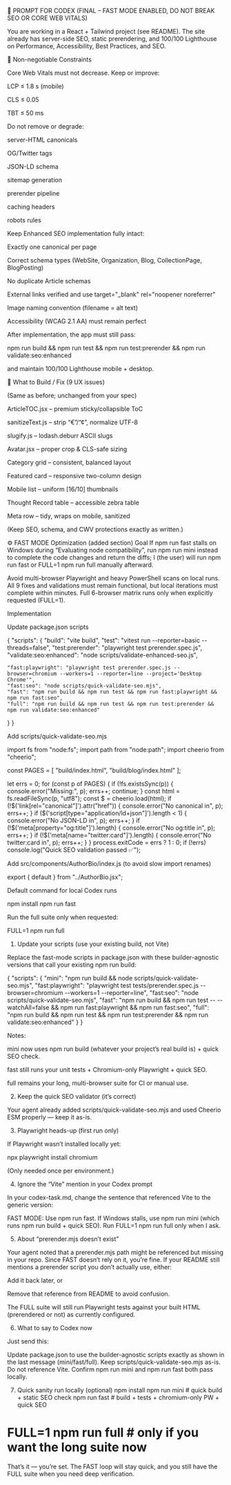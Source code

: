 🚀 PROMPT FOR CODEX (FINAL – FAST MODE ENABLED, DO NOT BREAK SEO OR CORE WEB VITALS)


You are working in a React + Tailwind project (see README).
The site already has server-side SEO, static prerendering, and 100/100 Lighthouse on Performance, Accessibility, Best Practices, and SEO.

🚫 Non-negotiable Constraints

Core Web Vitals must not decrease.
Keep or improve:

LCP ≤ 1.8 s (mobile)

CLS ≤ 0.05

TBT ≤ 50 ms

Do not remove or degrade:

server-HTML canonicals

OG/Twitter tags

JSON-LD schema

sitemap generation

prerender pipeline

caching headers

robots rules

Keep Enhanced SEO implementation fully intact:

Exactly one canonical per page

Correct schema types (WebSite, Organization, Blog, CollectionPage, BlogPosting)

No duplicate Article schemas

External links verified and use target="_blank" rel="noopener noreferrer"

Image naming convention (filename = alt text)

Accessibility (WCAG 2.1 AA) must remain perfect

After implementation, the app must still pass:

npm run build &&
npm run test &&
npm run test:prerender &&
npm run validate:seo:enhanced


and maintain 100/100 Lighthouse mobile + desktop.

🧩 What to Build / Fix (9 UX issues)

(Same as before; unchanged from your spec)

ArticleTOC.jsx – premium sticky/collapsible ToC

sanitizeText.js – strip “€”/“¢”, normalize UTF-8

slugify.js – lodash.deburr ASCII slugs

Avatar.jsx – proper crop & CLS-safe sizing

Category grid – consistent, balanced layout

Featured card – responsive two-column design

Mobile list – uniform [16/10] thumbnails

Thought Record table – accessible zebra table

Meta row – tidy, wraps on mobile, sanitized

(Keep SEO, schema, and CWV protections exactly as written.)

⚙️ FAST MODE Optimization (added section)
Goal
If npm run fast stalls on Windows during “Evaluating node compatibility”, run npm run mini instead to complete the code changes and return the diffs; I (the user) will run npm run fast or FULL=1 npm run full manually afterward.

Avoid multi-browser Playwright and heavy PowerShell scans on local runs.
All 9 fixes and validations must remain functional, but local iterations must complete within minutes.
Full 6-browser matrix runs only when explicitly requested (FULL=1).

Implementation

Update package.json scripts

{
  "scripts": {
    "build": "vite build",
    "test": "vitest run --reporter=basic --threads=false",
    "test:prerender": "playwright test prerender.spec.js",
    "validate:seo:enhanced": "node scripts/validate-enhanced-seo.js",

    "fast:playwright": "playwright test prerender.spec.js --browser=chromium --workers=1 --reporter=line --project='Desktop Chrome'",
    "fast:seo": "node scripts/quick-validate-seo.mjs",
    "fast": "npm run build && npm run test && npm run fast:playwright && npm run fast:seo",
    "full": "npm run build && npm run test && npm run test:prerender && npm run validate:seo:enhanced"
  }
}


Add scripts/quick-validate-seo.mjs

import fs from "node:fs";
import path from "node:path";
import cheerio from "cheerio";

const PAGES = [
  "build/index.html",
  "build/blog/index.html"
];

let errs = 0;
for (const p of PAGES) {
  if (!fs.existsSync(p)) { console.error("Missing:", p); errs++; continue; }
  const html = fs.readFileSync(p, "utf8");
  const $ = cheerio.load(html);
  if (!$('link[rel="canonical"]').attr("href")) { console.error("No canonical in", p); errs++; }
  if ($('script[type="application/ld+json"]').length < 1) { console.error("No JSON-LD in", p); errs++; }
  if (!$('meta[property="og:title"]').length) { console.error("No og:title in", p); errs++; }
  if (!$('meta[name="twitter:card"]').length) { console.error("No twitter:card in", p); errs++; }
}
process.exitCode = errs ? 1 : 0;
if (!errs) console.log("Quick SEO validation passed ✅");


Add src/components/AuthorBio/index.js
(to avoid slow import renames)

export { default } from "../AuthorBio.jsx";


Default command for local Codex runs

npm install
npm run fast


Run the full suite only when requested:

FULL=1 npm run full


1) Update your scripts (use your existing build, not Vite)

Replace the fast-mode scripts in package.json with these builder-agnostic versions that call your existing npm run build:

{
  "scripts": {
    "mini": "npm run build && node scripts/quick-validate-seo.mjs",
    "fast:playwright": "playwright test tests/prerender.spec.js --browser=chromium --workers=1 --reporter=line",
    "fast:seo": "node scripts/quick-validate-seo.mjs",
    "fast": "npm run build && npm run test -- --watchAll=false && npm run fast:playwright && npm run fast:seo",
    "full": "npm run build && npm run test && npm run test:prerender && npm run validate:seo:enhanced"
  }
}


Notes:

mini now uses npm run build (whatever your project’s real build is) + quick SEO check.

fast still runs your unit tests + Chromium-only Playwright + quick SEO.

full remains your long, multi-browser suite for CI or manual use.

2) Keep the quick SEO validator (it’s correct)

Your agent already added scripts/quick-validate-seo.mjs and used Cheerio ESM properly — keep it as-is.

3) Playwright heads-up (first run only)

If Playwright wasn’t installed locally yet:

npx playwright install chromium


(Only needed once per environment.)

4) Ignore the “Vite” mention in your Codex prompt

In your codex-task.md, change the sentence that referenced Vite to the generic version:

FAST MODE: Use npm run fast. If Windows stalls, use npm run mini (which runs npm run build + quick SEO). Run FULL=1 npm run full only when I ask.

5) About “prerender.mjs doesn’t exist”

Your agent noted that a prerender.mjs path might be referenced but missing in your repo. Since FAST doesn’t rely on it, you’re fine. If your README still mentions a prerender script you don’t actually use, either:

Add it back later, or

Remove that reference from README to avoid confusion.

The FULL suite will still run Playwright tests against your built HTML (prerendered or not) as currently configured.

6) What to say to Codex now

Just send this:

Update package.json to use the builder-agnostic scripts exactly as shown in the last message (mini/fast/full). Keep scripts/quick-validate-seo.mjs as-is. Do not reference Vite. Confirm npm run mini and npm run fast both pass locally.

7) Quick sanity run locally (optional)
npm install
npm run mini       # quick build + static SEO check
npm run fast       # build + tests + chromium-only PW + quick SEO
# FULL=1 npm run full  # only if you want the long suite now


That’s it — you’re set. The FAST loop will stay quick, and you still have the FULL suite when you need deep verification.